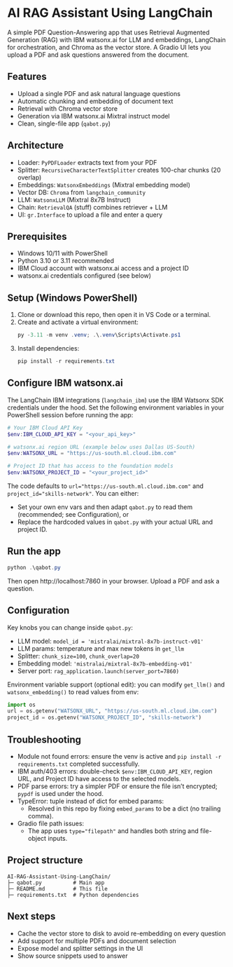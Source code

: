 # AI RAG Assistant Using LangChain

A simple PDF Question-Answering app that uses Retrieval Augmented Generation (RAG) with IBM watsonx.ai for LLM and embeddings, LangChain for orchestration, and Chroma as the vector store. A Gradio UI lets you upload a PDF and ask questions answered from the document.

## Features
- Upload a single PDF and ask natural language questions
- Automatic chunking and embedding of document text
- Retrieval with Chroma vector store
- Generation via IBM watsonx.ai Mixtral instruct model
- Clean, single-file app (`qabot.py`)

## Architecture
- Loader: `PyPDFLoader` extracts text from your PDF
- Splitter: `RecursiveCharacterTextSplitter` creates 100-char chunks (20 overlap)
- Embeddings: `WatsonxEmbeddings` (Mixtral embedding model)
- Vector DB: `Chroma` from `langchain_community`
- LLM: `WatsonxLLM` (Mixtral 8x7B Instruct)
- Chain: `RetrievalQA` (stuff) combines retriever + LLM
- UI: `gr.Interface` to upload a file and enter a query

## Prerequisites
- Windows 10/11 with PowerShell
- Python 3.10 or 3.11 recommended
- IBM Cloud account with watsonx.ai access and a project ID
- watsonx.ai credentials configured (see below)

## Setup (Windows PowerShell)
1. Clone or download this repo, then open it in VS Code or a terminal.
2. Create and activate a virtual environment:
   ```powershell
   py -3.11 -m venv .venv; .\.venv\Scripts\Activate.ps1
   ```
3. Install dependencies:
   ```powershell
   pip install -r requirements.txt
   ```

## Configure IBM watsonx.ai
The LangChain IBM integrations (`langchain_ibm`) use the IBM Watsonx SDK credentials under the hood. Set the following environment variables in your PowerShell session before running the app:

```powershell
# Your IBM Cloud API Key
$env:IBM_CLOUD_API_KEY = "<your_api_key>"

# watsonx.ai region URL (example below uses Dallas US-South)
$env:WATSONX_URL = "https://us-south.ml.cloud.ibm.com"

# Project ID that has access to the foundation models
$env:WATSONX_PROJECT_ID = "<your_project_id>"
```

The code defaults to `url="https://us-south.ml.cloud.ibm.com"` and `project_id="skills-network"`. You can either:
- Set your own env vars and then adapt `qabot.py` to read them (recommended; see Configuration), or
- Replace the hardcoded values in `qabot.py` with your actual URL and project ID.

## Run the app
```powershell
python .\qabot.py
```
Then open http://localhost:7860 in your browser. Upload a PDF and ask a question.

## Configuration
Key knobs you can change inside `qabot.py`:
- LLM model: `model_id = 'mistralai/mixtral-8x7b-instruct-v01'`
- LLM params: temperature and max new tokens in `get_llm`
- Splitter: `chunk_size=100`, `chunk_overlap=20`
- Embedding model: `'mistralai/mixtral-8x7b-embedding-v01'`
- Server port: `rag_application.launch(server_port=7860)`

Environment variable support (optional edit): you can modify `get_llm()` and `watsonx_embedding()` to read values from env:
```python
import os
url = os.getenv("WATSONX_URL", "https://us-south.ml.cloud.ibm.com")
project_id = os.getenv("WATSONX_PROJECT_ID", "skills-network")
```

## Troubleshooting
- Module not found errors: ensure the venv is active and `pip install -r requirements.txt` completed successfully.
- IBM auth/403 errors: double-check `$env:IBM_CLOUD_API_KEY`, region URL, and Project ID have access to the selected models.
- PDF parse errors: try a simpler PDF or ensure the file isn’t encrypted; `pypdf` is used under the hood.
- TypeError: tuple instead of dict for embed params:
  - Resolved in this repo by fixing `embed_params` to be a dict (no trailing comma).
- Gradio file path issues:
  - The app uses `type="filepath"` and handles both string and file-object inputs.

## Project structure
```
AI-RAG-Assistant-Using-LangChain/
├─ qabot.py          # Main app
├─ README.md         # This file
├─ requirements.txt  # Python dependencies
```

## Next steps
- Cache the vector store to disk to avoid re-embedding on every question
- Add support for multiple PDFs and document selection
- Expose model and splitter settings in the UI
- Show source snippets used to answer

